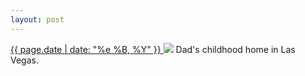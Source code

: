 ```yaml
---
layout: post
---
```


<p>
  <a href="/259">
    <time>{{ page.date | date: "%e %B, %Y" }}</time>
  </a>
  <a href="/259"><img src="{{ site.assets_url }}/259.jpg"/></a>
  <span>Dad's childhood home in Las Vegas.</span>
</p>
